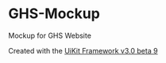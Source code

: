 # GHS-Mockup
Mockup for GHS Website

Created with the [UiKit Framework v3.0 beta 9](https://getuikit.com/)
